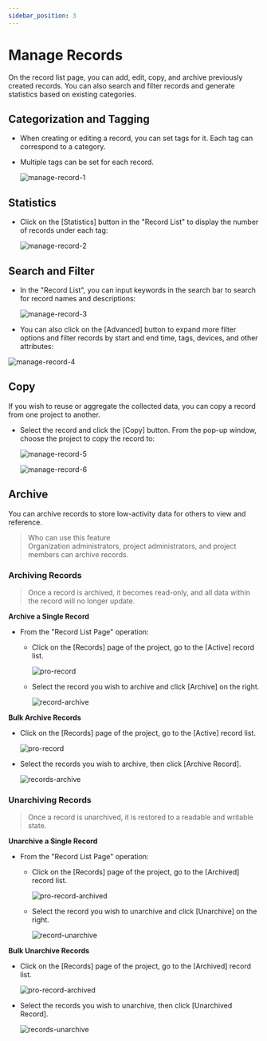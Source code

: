 ```yaml
---
sidebar_position: 3
---
```


# Manage Records

On the record list page, you can add, edit, copy, and archive previously created records. You can also search and filter records and generate statistics based on existing categories.

## Categorization and Tagging

- When creating or editing a record, you can set tags for it. Each tag can correspond to a category.
- Multiple tags can be set for each record.

  ![manage-record-1](../img/manage-record-1.png)

## Statistics

- Click on the [Statistics] button in the "Record List" to display the number of records under each tag:

  ![manage-record-2](../img/manage-record-2.png)

## Search and Filter

- In the "Record List", you can input keywords in the search bar to search for record names and descriptions:

  ![manage-record-3](../img/manage-record-3.png)

- You can also click on the [Advanced] button to expand more filter options and filter records by start and end time, tags, devices, and other attributes:

![manage-record-4](../img/manage-record-4.png)

## Copy

If you wish to reuse or aggregate the collected data, you can copy a record from one project to another.

- Select the record and click the [Copy] button. From the pop-up window, choose the project to copy the record to:

  ![manage-record-5](../img/manage-record-5.png)

  ![manage-record-6](../img/manage-record-6.png)

## Archive

You can archive records to store low-activity data for others to view and reference.

> Who can use this feature<br />
> Organization administrators, project administrators, and project members can archive records.

### Archiving Records

> Once a record is archived, it becomes read-only, and all data within the record will no longer update.

**Archive a Single Record**

- From the "Record List Page" operation:

  - Click on the [Records] page of the project, go to the [Active] record list.

    ![pro-record](../img/pro-record.png)

  - Select the record you wish to archive and click [Archive] on the right.

    ![record-archive](../img/record-archive.png)

**Bulk Archive Records**

- Click on the [Records] page of the project, go to the [Active] record list.

  ![pro-record](../img/pro-record.png)

- Select the records you wish to archive, then click [Archive Record].

  ![records-archive](../img/records-archive.png)
  
### Unarchiving Records

> Once a record is unarchived, it is restored to a readable and writable state.

**Unarchive a Single Record**

- From the "Record List Page" operation:

  - Click on the [Records] page of the project, go to the [Archived] record list.

    ![pro-record-archived](../img/pro-record-archived.png)

  - Select the record you wish to unarchive and click [Unarchive] on the right.

    ![record-unarchive](../img/record-unarchive.png)

**Bulk Unarchive Records**

- Click on the [Records] page of the project, go to the [Archived] record list.

  ![pro-record-archived](../img/pro-record-archived.png)

- Select the records you wish to unarchive, then click [Unarchived Record].
  
  ![records-unarchive](../img/records-unarchive.png)
